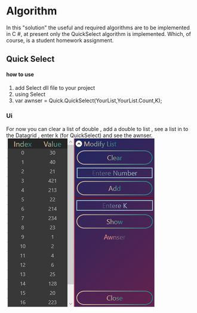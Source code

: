 Algorithm
=============
In this "solution" the useful and required algorithms are to be implemented in C #, at present only the QuickSelect algorithm is implemented. Which, of course, is a student homework assignment.

Quick Select
---------------
#### how to use ####

1. add Select dll file to your project
2. using Select
3. var awnser = Quick.QuickSelect<TypeOfValues>(YourList,YourList.Count,K);

### Ui ###
For now you can clear a list of double , add a double to list , see a list in to the Datagrid , enter k (for QuickSelect) and see the awnser.
![alt text](https://github.com/gameraliaz/Algorithm/blob/main/Ui/ui.png?raw=true)
